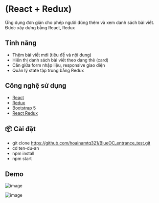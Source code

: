 # (React + Redux)

Ứng dụng đơn giản cho phép người dùng thêm và xem danh sách bài viết. Được xây dựng bằng React, Redux

## Tính năng
- Thêm bài viết mới (tiêu đề và nội dung)
- Hiển thị danh sách bài viết theo dạng thẻ (card)
- Căn giữa form nhập liệu, responsive giao diện
- Quản lý state tập trung bằng Redux
## Công nghệ sử dụng
- [React](https://reactjs.org/)
- [Redux](https://redux.js.org/)
- [Bootstrap 5](https://getbootstrap.com/)
- [React Redux](https://react-redux.js.org/)

## 📦 Cài đặt

- git clone https://github.com/hoainamtq321/BlueOC_entrance_test.git
- cd ten-du-an
- npm install
- npm start

## Demo
![image](https://github.com/user-attachments/assets/3b9543b5-7d65-45b0-a984-007255a827af)

![image](https://github.com/user-attachments/assets/149a2be9-0bdb-41f7-8eb8-82edf5260072)


